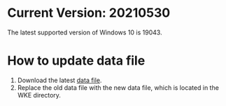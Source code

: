 # Current Version: 20210530
The latest supported version of Windows 10 is 19043.

# How to update data file
1. Download the latest [data file](https://raw.githubusercontent.com/AxtMueller/Windows-Kernel-Explorer/master/data/WindowsKernelExplorer.dat).   
2. Replace the old data file with the new data file, which is located in the WKE directory.
